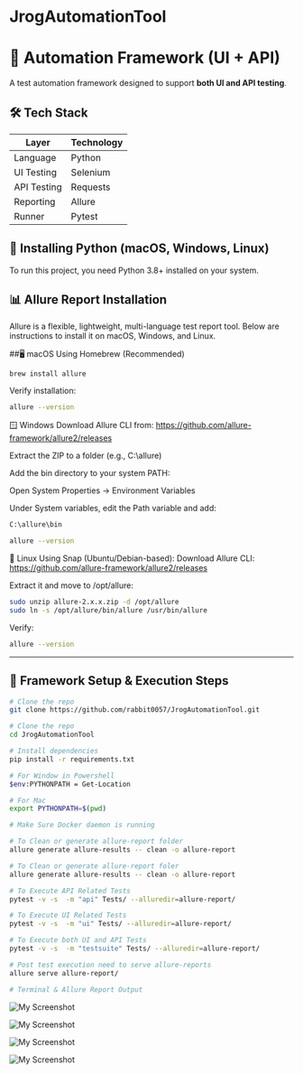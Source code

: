 # JrogAutomationTool

# 🔄 Automation Framework (UI + API)

A test automation framework designed to support **both UI and API testing**.

## 🛠️ Tech Stack

| Layer      | Technology                       |
|------------|----------------------------------|
| Language   | Python                           |
| UI Testing | Selenium                         |
| API Testing| Requests                         |
| Reporting  | Allure                           |
| Runner     | Pytest                           |

## 🐍 Installing Python (macOS, Windows, Linux)
To run this project, you need Python 3.8+ installed on your system.

## 📊 Allure Report Installation
Allure is a flexible, lightweight, multi-language test report tool. Below are instructions to install it on macOS, Windows, and Linux.

##🖥 macOS
Using Homebrew (Recommended)
```bash
brew install allure
```
Verify installation:
```bash
allure --version
```
🪟 Windows
Download Allure CLI from:
https://github.com/allure-framework/allure2/releases

Extract the ZIP to a folder (e.g., C:\allure)

Add the bin directory to your system PATH:

Open System Properties → Environment Variables

Under System variables, edit the Path variable and add:
```bash
C:\allure\bin
```
```bash
allure --version
```
🐧 Linux
Using Snap (Ubuntu/Debian-based):
Download Allure CLI:
https://github.com/allure-framework/allure2/releases

Extract it and move to /opt/allure:

```bash
sudo unzip allure-2.x.x.zip -d /opt/allure
sudo ln -s /opt/allure/bin/allure /usr/bin/allure
```
Verify:
```bash
allure --version
```

---

## 📁 Framework Setup & Execution Steps
```bash
# Clone the repo
git clone https://github.com/rabbit0057/JrogAutomationTool.git
```
```bash
# Clone the repo
cd JrogAutomationTool
```
```bash
# Install dependencies
pip install -r requirements.txt
```
```bash
# For Window in Powershell
$env:PYTHONPATH = Get-Location
```
```bash
# For Mac 
export PYTHONPATH=$(pwd)
```
```bash
# Make Sure Docker daemon is running  
```
```bash
# To Clean or generate allure-report folder 
allure generate allure-results -- clean -o allure-report
```

```bash
# To Clean or generate allure-report foler 
allure generate allure-results -- clean -o allure-report
```
```bash
# To Execute API Related Tests
pytest -v -s  -m "api" Tests/ --alluredir=allure-report/
```
```bash
# To Execute UI Related Tests
pytest -v -s  -m "ui" Tests/ --alluredir=allure-report/
```
```bash
# To Execute both UI and API Tests
pytest -v -s  -m "testsuite" Tests/ --alluredir=allure-report/
```
```bash
# Post test execution need to serve allure-reports
allure serve allure-report/
```

```bash
# Terminal & Allure Report Output
```
![My Screenshot](https://drive.google.com/uc?export=view&id=1vTZZKJm5eazft1ip9yJ-au5ShOTYLU_m)

![My Screenshot](https://drive.google.com/uc?export=view&id=1LQ1RU97qByUAN6Afn6gh9mACgygf5O8p)

![My Screenshot](https://drive.google.com/uc?export=view&id=1uAlL2ztnUmD_1XA3w4TBYWF7ACo4kDX7)

![My Screenshot](https://drive.google.com/uc?export=view&id=1Ky5fzs8JGGBbOr5mCeIpn2pQXAgkySoY)










